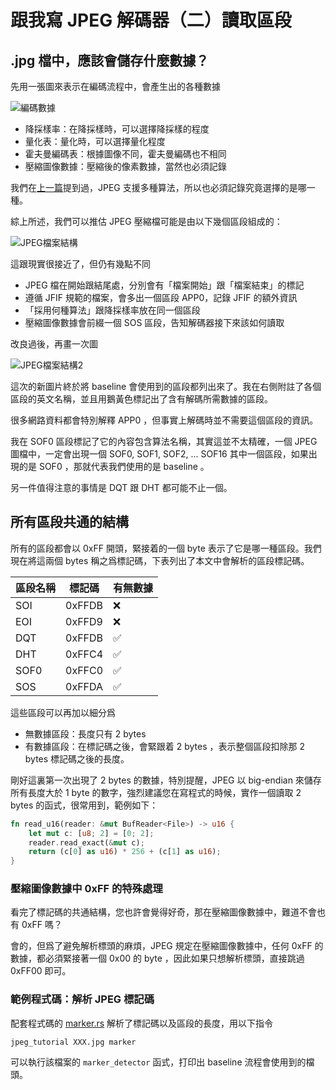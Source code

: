 # 跟我寫 JPEG 解碼器（二）讀取區段

## .jpg 檔中，應該會儲存什麼數據？

先用一張圖來表示在編碼流程中，會產生出的各種數據

![編碼數據](https://raw.githubusercontent.com/MROS/jpeg_tutorial/master/doc/image/%E7%B7%A8%E7%A2%BC%E6%95%B8%E6%93%9A.jpg)

- 降採樣率：在降採樣時，可以選擇降採樣的程度
- 量化表：量化時，可以選擇量化程度
- 霍夫曼編碼表：根據圖像不同，霍夫曼編碼也不相同
- 壓縮圖像數據：壓縮後的像素數據，當然也必須記錄

我們在[上一篇](https://github.com/MROS/jpeg_tutorial/blob/master/doc/%E8%B7%9F%E6%88%91%E5%AF%ABjpeg%E8%A7%A3%E7%A2%BC%E5%99%A8%EF%BC%88%E4%B8%80%EF%BC%89%E6%A6%82%E8%BF%B0.md)提到過，JPEG 支援多種算法，所以也必須記錄究竟選擇的是哪一種。

綜上所述，我們可以推估 JPEG 壓縮檔可能是由以下幾個區段組成的：

![JPEG檔案結構](https://raw.githubusercontent.com/MROS/jpeg_tutorial/master/doc/image/JPEG%E6%AA%94%E6%A1%88%E7%B5%90%E6%A7%8B.jpg)

這跟現實很接近了，但仍有幾點不同

- JPEG 檔在開始跟結尾處，分別會有「檔案開始」跟「檔案結束」的標記
- 遵循 JFIF 規範的檔案，會多出一個區段 APP0，記錄 JFIF 的額外資訊
- 「採用何種算法」跟降採樣率放在同一個區段
- 壓縮圖像數據會前綴一個 SOS 區段，告知解碼器接下來該如何讀取

改良過後，再畫一次圖

![JPEG檔案結構2](https://raw.githubusercontent.com/MROS/jpeg_tutorial/master/doc/image/JPEG%E6%AA%94%E6%A1%88%E7%B5%90%E6%A7%8B2.jpg)

這次的新圖片終於將 baseline 會使用到的區段都列出來了。我在右側附註了各個區段的英文名稱，並且用鵝黃色標記出了含有解碼所需數據的區段。

很多網路資料都會特別解釋 APP0 ，但事實上解碼時並不需要這個區段的資訊。

我在 SOF0 區段標記了它的內容包含算法名稱，其實這並不太精確，一個 JPEG 圖檔中，一定會出現一個 SOF0, SOF1, SOF2, ... SOF16 其中一個區段，如果出現的是 SOF0 ，那就代表我們使用的是 baseline 。

另一件值得注意的事情是 DQT 跟 DHT 都可能不止一個。

## 所有區段共通的結構

所有的區段都會以 0xFF 開頭，緊接着的一個 byte 表示了它是哪一種區段。我們現在將這兩個 bytes 稱之爲標記碼，下表列出了本文中會解析的區段標記碼。

| 區段名稱 | 標記碼 |  有無數據 |
|----------|--------|-----------|
| SOI      | 0xFFDB | ❌         |
| EOI      | 0xFFD9 | ❌         |
| DQT      | 0xFFDB | ✅         |
| DHT      | 0xFFC4 | ✅         |
| SOF0     | 0xFFC0 | ✅         |
| SOS      | 0xFFDA | ✅         |

這些區段可以再加以細分爲

- 無數據區段：長度只有 2 bytes
- 有數據區段：在標記碼之後，會緊跟着 2 bytes ，表示整個區段扣除那 2 bytes 標記碼之後的長度。
  
剛好這裏第一次出現了 2 bytes 的數據，特別提醒，JPEG 以 big-endian 來儲存所有長度大於 1 byte 的數字，強烈建議您在寫程式的時候，實作一個讀取 2 bytes 的函式，很常用到，範例如下：

``` rust
fn read_u16(reader: &mut BufReader<File>) -> u16 {
    let mut c: [u8; 2] = [0; 2];
    reader.read_exact(&mut c);
    return (c[0] as u16) * 256 + (c[1] as u16);
}
```
### 壓縮圖像數據中 0xFF 的特殊處理
看完了標記碼的共通結構，您也許會覺得好奇，那在壓縮圖像數據中，難道不會也有 0xFF 嗎？

會的，但爲了避免解析標頭的麻煩，JPEG 規定在壓縮圖像數據中，任何 0xFF 的數據，都必須緊接著一個 0x00 的 byte ，因此如果只想解析標頭，直接跳過 0xFF00 即可。

### 範例程式碼：解析 JPEG 標記碼

配套程式碼的 [marker.rs](https://github.com/MROS/jpeg_tutorial/blob/master/src/marker.rs) 解析了標記碼以及區段的長度，用以下指令

```
jpeg_tutorial XXX.jpg marker
```

可以執行該檔案的 `marker_detector` 函式，打印出 baseline 流程會使用到的檔頭。